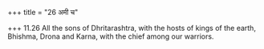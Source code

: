 +++
title = "26 अमी च"

+++
11.26 All the sons of Dhritarashtra, with the hosts of kings of the
earth, Bhishma, Drona and Karna, with the chief among our warriors.

